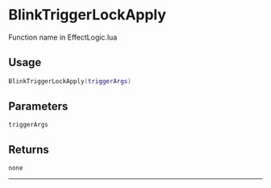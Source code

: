 # BlinkTriggerLockApply
Function name in EffectLogic.lua
## Usage
```lua
BlinkTriggerLockApply(triggerArgs)
```
## Parameters
`triggerArgs`
## Returns
`none`

---